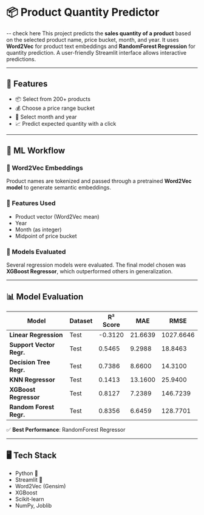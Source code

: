 # 📦 Product Quantity Predictor 
--
check here <a href="https://huggingface.co/spaces/Krishna5488/Sales_QTY_prediction" target="blank_"></a>
This project predicts the **sales quantity of a product** based on the selected product name, price bucket, month, and year. It uses **Word2Vec** for product text embeddings and **RandomForest Regression** for quantity prediction. A user-friendly Streamlit interface allows interactive predictions.

---

## 🚀 Features

- 📦 Select from 200+ products
- 💰 Choose a price range bucket
- 📅 Select month and year
- 📈 Predict expected quantity with a click

---

## 🧠 ML Workflow

### 🔹 Word2Vec Embeddings
Product names are tokenized and passed through a pretrained **Word2Vec model** to generate semantic embeddings.

### 🔹 Features Used
- Product vector (Word2Vec mean)
- Year
- Month (as integer)
- Midpoint of price bucket

### 🔹 Models Evaluated
Several regression models were evaluated. The final model chosen was **XGBoost Regressor**, which outperformed others in generalization.

---

## 📊 Model Evaluation

| Model                    | Dataset | R² Score | MAE     | RMSE      |
| ------------------------ | ------- | -------- | ------- | --------- |
| **Linear Regression**    | Test    | -0.3120  | 21.6639 | 1027.6646 |
| **Support Vector Regr.** | Test    | 0.5465   | 9.2988  | 18.8463   |
| **Decision Tree Regr.**  | Test    | 0.7386   | 8.6600  | 14.3100   |
| **KNN Regressor**        | Test    | 0.1413   | 13.1600 | 25.9400   |
| **XGBoost Regressor**    | Test    | 0.8127   | 7.2389  | 146.7239  |
| **Random Forest Regr.**  | Test    | 0.8356   | 6.6459  | 128.7701  |


✅ **Best Performance**: RandomForest Regressor

---

## 🖥️ Tech Stack

- Python 🐍
- Streamlit 🚀
- Word2Vec (Gensim)
- XGBoost
- Scikit-learn
- NumPy, Joblib

